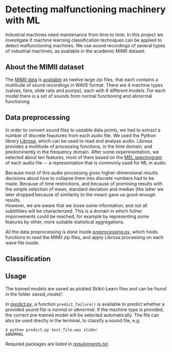 # Detecting malfunctioning machinery with ML

Industrial machines need maintenance from time to time. 
In this project we investigate if machine learning classification techniques can be applied to detect malfunctioning machines. 
We use sound recordings of several types of industrial machines, as available in the academic MIMII dataset.  



## About the MIMII dataset 

The [MIMII data](https://arxiv.org/abs/1909.09347) is [available](https://zenodo.org/record/3384388) as twelve large zip files, that each contains a multitude of sound recordings in WAVE format. 
There are 4 machine types (valves, fans, slide rails and pumps), each  with 6 different models. 
For each model there is a set of sounds form normal functioning and abnormal functioning. 


## Data preprocessing

In order to convert sound files to useable data points, we had to extract a number of discrete feautures from each audio file. 
We used the Python library [Librosa](https://librosa.org/doc/latest/index.html), which can be used to read and analyse audio. 
Librosa provides a multitude of processing functions, in the time domain, and predominently in the frequency domain.
After some experimentation, we selected about ten features, most of them based on the [MEL spectrogram](https://en.wikipedia.org/wiki/Mel_scale) of each audio file -- a representation that is commonly used for ML in audio. 

Because most of this audio processing gives higher-dimensional results. decisions about how to collapse them into discrete numbers had to be made.
Because of time restrictions, and because of promising results with the simple selection of mean, standard deviation and median (the latter we later dropped because of similarity to the mean) gave us good-enough results.  
However, we are aware that we loose some information, and not all subtitlities will be characterized.
This is a domain in which futher imporvements could be reached, for example by representing some features by other, more suitable statistical aggregations.

All the data preprocessing is done inside [_preprocessing.py_](preprocessing.py), which holds functions to read the MIMII zip files, and apply Librosa processing on each wave file inside. 


## Classification


## Usage


The trained models are saved as pickled Skikit-Learn files and can be found in the folder *saved_model/*. 

In [_predict.py_](predict.py), a function `predict_failure()` is available to predict whether a provided sound file is _normal_ or _abnormal_. If the machine type is provided, the correct pre-trained model will be selected automatically.
The file can also be used dreclty in the terminal, to classify a sound file, e.g.
```
$ python predict.py test_file.wav slider
ABNORMAL
```

Required packages are listed in [_requirements.txt_](requirements.txt). 

